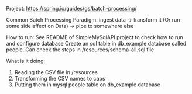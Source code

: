 Project: https://spring.io/guides/gs/batch-processing/


Common Batch Processing Paradigm:
ingest data -> transform it (Or run some side affect on Data) -> pipe to somewhere else


How to run:
See README of SimpleMySqlAPI project to check how to run and configure database
Create an sql table in db_example database called people..Can check the steps in /resources/schema-all.sql file

What is it doing:
1. Reading the CSV file in /resources
2. Transforming the CSV names to caps
3. Putting them in mysql people table on db_example database 

